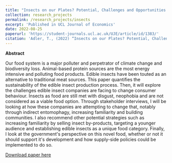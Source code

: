 ```yaml
---
title: "Insects on our Plates? Potential, Challenges and Opportunities in the Edible Insect Market"
collection: research_projects
permalink: /research_projects/insects
excerpt: 'Published in UCL Journal of Economics'
date: 2022-08-25
paperurl: 'https://student-journals.ucl.ac.uk/UJE/article/id/1383/'
citation: 'Adler, T., (2022) “Insects on our Plates? Potential, Challenges and Opportunities in the Edible Insect Market”, UCL Journal of Economics 1(1), 93–110. doi: https://doi.org/10.14324/111.444.2755-0877.1383'
---
```

**Abstract**

Our food system is a major polluter and perpetrator of climate change and biodiversity loss. Animal-based protein sources are the most energy intensive and polluting food products. Edible insects have been touted as an alternative to traditional meat sources. This paper quantifies the sustainability of the edible insect production process. Then, it will explore the challenges edible insect companies are facing to change consumer behaviour. Insects as food are still met with disgust, neophobia and are not considered as a viable food option. Through stakeholder interviews, I will be looking at how these companies are attempting to change that, notably through indirect entomophagy, increasing familiarity and building communities. I also recommend other potential strategies such as increasing familiarity by selling insect by-products, targeting a younger audience and establishing edible insects as a unique food category. Finally, I look at the government's perspective on this novel food, whether or not it should support it's development and how supply-side policies could be implemented to do so.


[Download paper here](https://student-journals.ucl.ac.uk/UJE/article/id/1383/)
